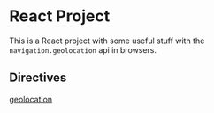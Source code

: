 # React Project

This is a React project with some useful stuff with the `navigation.geolocation` api in browsers.

## Directives

[geolocation](/docs/geoLocation.md)
